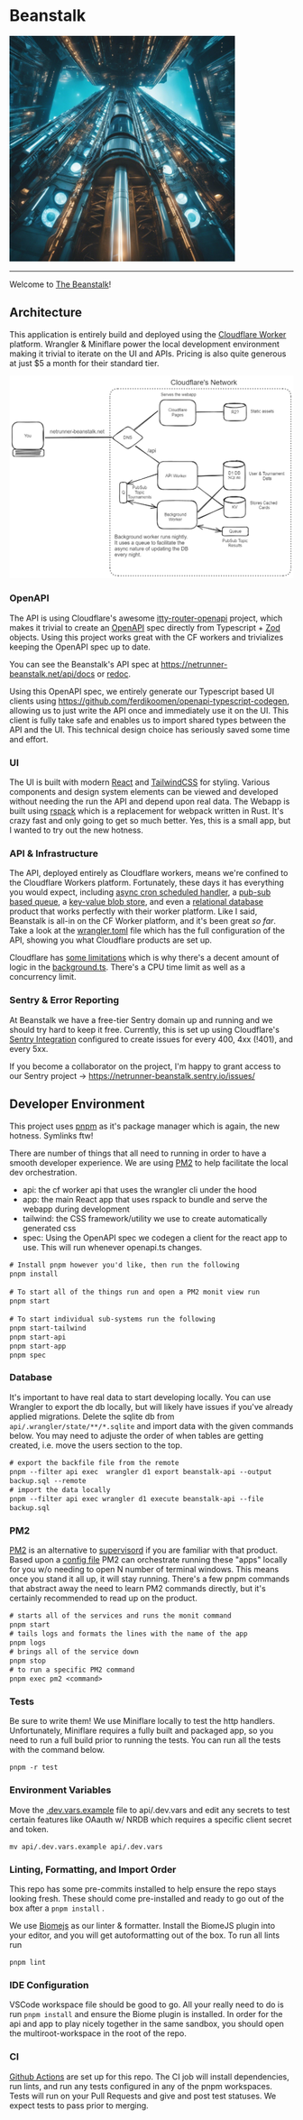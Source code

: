 # Beanstalk

<img src="./app/assets/ai_beanstalk_royalties.jpeg" alt="beanstalk" width="400"/>

---

Welcome to [The Beanstalk](https://netrunner-beanstalk.net)!

## Architecture

This application is entirely build and deployed using the [Cloudflare Worker](https://developers.cloudflare.com/workers/) platform. Wrangler & Miniflare power the local development environment making it trivial to iterate on the UI and APIs. Pricing is also quite generous at just $5 a month for their standard tier.

![Architecture Diagram showing ](diagrams/architecture_diagram.png)

### OpenAPI

The API is using Cloudflare's awesome [itty-router-openapi](https://github.com/cloudflare/itty-router-openapi) project, which makes it trivial to create an [OpenAPI](https://spec.openapis.org/oas/v3.1.0) spec directly from Typescript + [Zod](https://github.com/colinhacks/zod) objects. Using this project works great with the CF workers and trivializes keeping the OpenAPI spec up to date.

You can see the Beanstalk's API spec at https://netrunner-beanstalk.net/api/docs or [redoc](https://netrunner-beanstalk.net/api/redoc).

Using this OpenAPI spec, we entirely generate our Typescript based UI clients using https://github.com/ferdikoomen/openapi-typescript-codegen, allowing us to just write the API once and immediately use it on the UI. This client is fully take safe and enables us to import shared types between the API and the UI. This technical design choice has seriously saved some time and effort.

### UI

The UI is built with modern [React](https://react.dev/) and [TailwindCSS](https://tailwindcss.com/) for styling. Various components and design system elements can be viewed and developed without needing the run the API and depend upon real data. The Webapp is built using [rspack](https://www.rspack.dev/) which is a replacement for webpack written in Rust. It's crazy fast and only going to get so much better. Yes, this is a small app, but I wanted to try out the new hotness.

### API & Infrastructure

The API, deployed entirely as Cloudflare workers, means we're confined to the Cloudflare Workers platform. Fortunately, these days it has everything you would expect, including [async cron scheduled handler](https://developers.cloudflare.com/workers/configuration/cron-triggers/), a [pub-sub based queue](https://developers.cloudflare.com/queues/), a [key-value blob store](https://developers.cloudflare.com/kv/), and even a [relational database](https://developers.cloudflare.com/d1/) product that works perfectly with their worker platform. Like I said, Beanstalk is all-in on the CF Worker platform, and it's been great _so far_.  Take a look at the [wrangler.toml](/api/wrangler.toml) file which has the full configuration of the API, showing you what Cloudflare products are set up.

Cloudflare has [some limitations](https://developers.cloudflare.com/workers/platform/limits/) which is why there's a decent amount of logic in the [background.ts](api/src/background.ts). There's a CPU time limit as well as a concurrency limit.

### Sentry & Error Reporting

At Beanstalk we have a free-tier Sentry domain up and running and we should try hard to keep it free. Currently, this is set up using Cloudflare's [Sentry Integration](https://developers.cloudflare.com/workers/observability/sentry-integration/)
configured to create issues for every 400, 4xx (!401), and every 5xx.

If you become a collaborator on the project, I'm happy to grant access to our Sentry
project -> https://netrunner-beanstalk.sentry.io/issues/

## Developer Environment

This project uses [pnpm](https://pnpm.io/) as it's package manager which is again, the new hotness. Symlinks ftw!

There are number of things that all need to running in order to have a smooth developer experience. We are
using [PM2](https://pm2.keymetrics.io/) to help facilitate the local dev orchestration.

* api: the cf worker api that uses the wrangler cli under the hood
* app: the main React app that uses rspack to bundle and serve the webapp during development
* tailwind: the CSS framework/utility we use to create automatically generated css
* spec: Using the OpenAPI spec we codegen a client for the react app to use. This will run whenever openapi.ts changes.

```shell
# Install pnpm however you'd like, then run the following
pnpm install

# To start all of the things run and open a PM2 monit view run
pnpm start

# To start individual sub-systems run the following
pnpm start-tailwind
pnpm start-api
pnpm start-app
pnpm spec
```

### Database

It's important to have real data to start developing locally. You can use Wrangler to export the db locally, but will
likely have issues if you've already applied migrations. Delete the sqlite db from `api/.wrangler/state/**/*.sqlite` and import data with the given commands below. You may need to adjuste the order of when tables are getting created, i.e.
move the users section to the top.

```shell
# export the backfile file from the remote
pnpm --filter api exec  wrangler d1 export beanstalk-api --output backup.sql --remote
# import the data locally
pnpm --filter api exec wrangler d1 execute beanstalk-api --file backup.sql
```

### PM2

[PM2](https://pm2.keymetrics.io/) is an alternative to [supervisord](http://supervisord.org/) if you are familiar with that product. Based upon a [config file](./ecosystem.config.js) PM2 can orchestrate running these "apps" locally for you w/o needing to open N number of terminal windows. This means once you stand it all up, it will stay running. There's a few pnpm commands that abstract away the need to learn PM2 commands directly, but it's certainly recommended to read up on the product.

```shell
# starts all of the services and runs the monit command
pnpm start
# tails logs and formats the lines with the name of the app
pnpm logs
# brings all of the service down
pnpm stop
# to run a specific PM2 command
pnpm exec pm2 <command>
```

### Tests

Be sure to write them! We use Miniflare locally to test the http handlers. Unfortunately, Miniflare requires a fully built and packaged app, so you need to run a full build prior to running the tests. You can run all the tests with the command below.

```shell
pnpm -r test
```

### Environment Variables

Move the [.dev.vars.example](/api/.dev.vars.example) file to api/.dev.vars and edit any secrets to test certain features like OAauth w/ NRDB which requires a specific client secret and token.

```shell
mv api/.dev.vars.example api/.dev.vars
```

### Linting, Formatting, and Import Order

This repo has some pre-commits installed to help ensure the repo stays looking fresh. These should come pre-installed and ready to go out of the box after a `pnpm install` .

We use [Biomejs](https://biomejs.dev/) as our linter & formatter. Install the BiomeJS plugin into your editor, and you will get autoformatting out of the box. To run all lints run

```shell
pnpm lint
```

### IDE Configuration

VSCode workspace file should be good to go. All your really need to do is run `pnpm install` and ensure the Biome plugin is installed. In order for the api and app to play nicely together in the same sandbox, you should open the multiroot-workspace in the root of the repo.

### CI

[Github Actions](.github/workflows/tests.yaml) are set up for this repo. The CI job will install dependencies, run lints, and run any tests configured in any of the pnpm workspaces. Tests will run on your Pull Requests and give and post test statuses. We expect tests to pass prior to merging.
